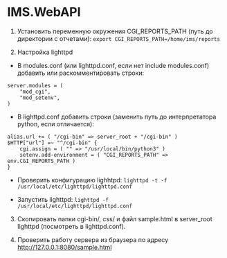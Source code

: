 # IMS.WebAPI

1. Установить переменную окружения CGI_REPORTS_PATH (путь до директории с отчетами):
```export CGI_REPORTS_PATH=/home/ims/reports```

2. Настройка lighttpd

* В modules.conf (или lighttpd.conf, если нет include modules.conf) добавить или раскомментировать строки:
```
server.modules = (
    "mod_cgi",
    "mod_setenv",
)
```

* В lighttpd.conf добавить строки (заменить путь до интерпретатора python, если отличается):
```
alias.url += ( "/cgi-bin" => server_root + "/cgi-bin" )
$HTTP["url"] =~ "^/cgi-bin" {
    cgi.assign = ( "" => "/usr/local/bin/python3" )
    setenv.add-environment = ( "CGI_REPORTS_PATH" => env.CGI_REPORTS_PATH )
}
```

* Проверить конфигурацию lighhtpd:
```lighttpd -t -f /usr/local/etc/lighttpd/lighttpd.conf```

* Запустить lighttpd:
```lighttpd -f /usr/local/etc/lighttpd/lighttpd.conf```

3. Скопировать папки cgi-bin/, css/ и файл sample.html в server_root lighttpd (посмотреть в lighttpd.conf).

4. Проверить работу сервера из браузера по адресу http://127.0.0.1:8080/sample.html
